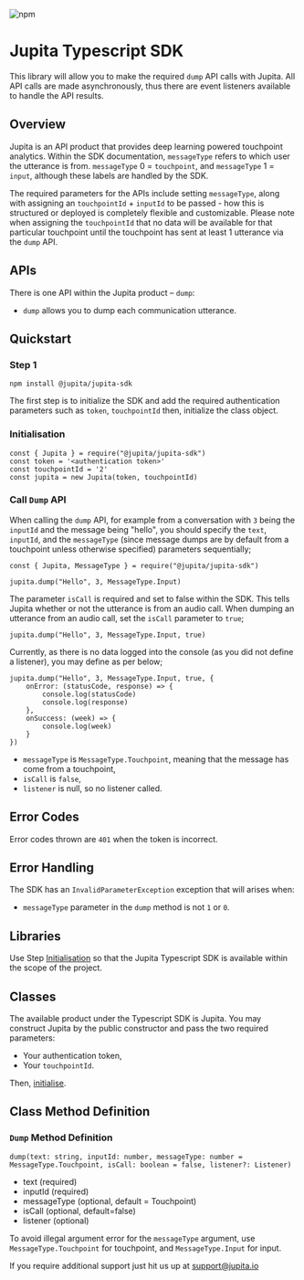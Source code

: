 
![npm](https://img.shields.io/npm/v/@jupita/jupita-sdk)

# Jupita Typescript SDK

This library will allow you to make the required `dump` API calls with Jupita. All API calls are made asynchronously, thus there are event listeners available to handle the API results.

## Overview
Jupita is an API product that provides deep learning powered touchpoint analytics. Within the SDK documentation, `messageType` refers to which user the utterance is from. `messageType` 0 = `touchpoint`, and `messageType` 1 = `input`, although these labels are handled by the SDK.

The required parameters for the APIs include setting `messageType`, along with assigning an `touchpointId` + `inputId` to be passed - how this is structured or deployed is completely flexible and customizable. Please note when assigning the `touchpointId` that no data will be available for that particular touchpoint until the touchpoint has sent at least 1 utterance via the `dump` API. 

## APIs
There is one API within the Jupita product – `dump`:

- `dump` allows you to dump each communication utterance.


##  Quickstart

### Step 1

```
npm install @jupita/jupita-sdk
```


The first step is to initialize the SDK and add the required authentication parameters such as `token`, `touchpointId` then, initialize the class object.

### Initialisation

```
const { Jupita } = require("@jupita/jupita-sdk")
const token = '<authentication token>'
const touchpointId = '2'
const jupita = new Jupita(token, touchpointId)
```

### Call `Dump` API

When calling the `dump` API, for example from a conversation with `3` being the `inputId` and the message being "hello", you should specify the `text`, `inputId`, and the `messageType` (since message dumps are by default from a touchpoint unless otherwise specified) parameters sequentially;
```
const { Jupita, MessageType } = require("@jupita/jupita-sdk")

jupita.dump("Hello", 3, MessageType.Input)
```

The parameter `isCall` is required and set to false within the SDK. This tells Jupita whether or not the utterance is from an audio call. When dumping an utterance from an audio call, set the `isCall` parameter to `true`;

```
jupita.dump("Hello", 3, MessageType.Input, true)
```

Currently, as there is no data logged into the console (as you did not define a listener), you may define as per below;
```
jupita.dump("Hello", 3, MessageType.Input, true, {
    onError: (statusCode, response) => {
        console.log(statusCode)
        console.log(response)
    }, 
    onSuccess: (week) => {
        console.log(week)
    }
})
```

- `messageType` is `MessageType.Touchpoint`, meaning that the message has come from a touchpoint,
- `isCall` is `false`,
- `listener` is null, so no listener called.

## Error Codes

Error codes thrown are `401` when the token is incorrect.

## Error Handling

The SDK has an `InvalidParameterException` exception that will arises when:
- `messageType` parameter in the `dump` method is not `1` or `0`.

## Libraries

Use Step [Initialisation](#initialisation) so
that the Jupita Typescript SDK is available within the scope of the project.


## Classes

The available product under the Typescript SDK is Jupita. You may construct Jupita by the public constructor and pass the two required parameters:

- Your authentication token,
- Your `touchpointId`.

Then, [initialise](#initialisation).

## Class Method Definition

### `Dump` Method Definition

```
dump(text: string, inputId: number, messageType: number = MessageType.Touchpoint, isCall: boolean = false, listener?: Listener)
```

* text (required)
* inputId (required)
* messageType (optional, default = Touchpoint)
* isCall (optional, default=false)
* listener (optional)

To avoid illegal argument error for the `messageType` argument, use `MessageType.Touchpoint` for touchpoint, and `MessageType.Input` for input.

If you require additional support just hit us up at support@jupita.io 

